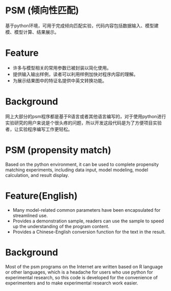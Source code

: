 # PSM (倾向性匹配)
基于python环境，可用于完成倾向匹配实验，代码内容包括数据输入、模型建模、模型计算、结果展示。

Feature
=========================
- 许多与模型相关的常用参数已被封装以简化使用。
- 提供输入输出样例，读者可以利用样例加快对程序内容的理解。
- 为展示结果图中的特证名提供中英文转换功能。

Background
=========================
网上大部分的psm程序都是基于R语言或者其他语言编写的，对于使用python进行实验研究的用户来说是个很头疼的问题，所以开发这段代码是为了方便项目实验者，让实验程序编写工作更轻松。


# PSM (propensity match)
Based on the python environment, it can be used to complete propensity matching experiments, including data input, model modeling, model calculation, and result display.

Feature(English)
=========================
- Many model-related common parameters have been encapsulated for streamlined use.
- Provides a demonstration sample, readers can use the sample to speed up the understanding of the program content.
- Provides a Chinese-English conversion function for the text in the result.

Background
=========================
Most of the psm programs on the Internet are written based on R language or other languages, which is a headache for users who use python for experimental research, so this code is developed for the convenience of experimenters and to make experimental research work easier.
